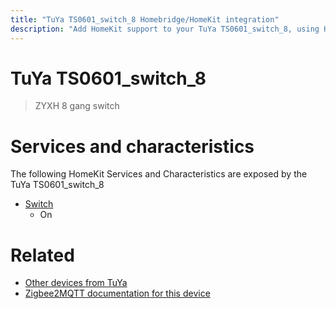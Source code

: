```yaml
---
title: "TuYa TS0601_switch_8 Homebridge/HomeKit integration"
description: "Add HomeKit support to your TuYa TS0601_switch_8, using Homebridge, Zigbee2MQTT and homebridge-z2m."
---
```

<!---
This file has been GENERATED using src/docgen/docgen.ts
DO NOT EDIT THIS FILE MANUALLY!
-->
# TuYa TS0601_switch_8
> ZYXH 8 gang switch


# Services and characteristics
The following HomeKit Services and Characteristics are exposed by
the TuYa TS0601_switch_8

* [Switch](../../switch.md)
  * On


# Related
* [Other devices from TuYa](../index.md#tuya)
* [Zigbee2MQTT documentation for this device](https://www.zigbee2mqtt.io/devices/TS0601_switch_8.html)
